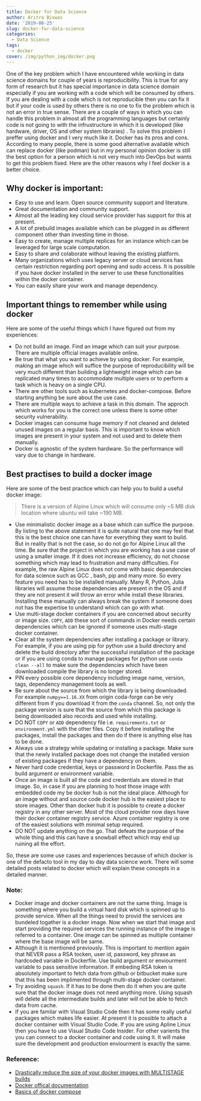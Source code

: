 ```yaml
---
title: Docker for Data Science
author: Aritra Biswas
date: '2019-08-25'
slug: docker-for-data-science
categories:
  - Data Science
tags:
  - docker
cover: /img/python_img/docker.png
---
```


One of the key problem which I have encountered while working in data science domains for couple of years is reproducibility. This is true for any form of research but it has special importance in data science domain especially if you are working with a code which will be consumed by others. If you are dealing with a code which is not reproducible then you can fix it but if your code is used by others there is no one to fix the problem which is not an error in true sense. There are a couple of ways in which you can handle this problem in almost all the programming languages but certainly code is not going to with the infrustructure in which it is developed (like hardware, driver, OS and other system libraries) . To solve this problem I preffer using docker and I very much like it. Docker has its pros and cons. According to many people, there is some good alternative available which can replace docker (like podman) but in my personal opinion docker is still the best option for a person which is not very much into DevOps but wants to get this problem fixed. Here are the other reasons why I feel docker is a better choice.

## Why docker is important:

* Easy to use and learn. Open source community support and literature. 
* Great documentation and community support. 
* Almost all the leading key cloud service provider has support for this at present.
* A lot of prebuild images available which can be plugged in as different component other than investing time in those.
* Easy to create, manage multiple replicas for an instance which can be leveraged for large scale computation.
* Easy to share and colaborate without leaving the existing platform.
* Many organizations which uses legacy server or cloud services has certain restriction regarding port opening and sudo access. It is possible if you have docker installed in the server to use these functionalities within the docker container.
* You can easily share your work and manage dependency.

## Important things to remember while using docker

Here are some of the useful things which I have figured out from my experiences:

* Do not build an image. Find an image which can suit your purpose. There are multiple official images available online.
* Be true that what you want to achieve by using docker. For example, making an image which will suffice the purpose of reproducibility will be very much different than building a lightweight image which can be replicated many times to accommodate multiple users or to perform a task which is heavy on a single CPU.
* There are other tools such as kubernetes and docker-compose. Before starting anything be sure about the use case.  
* There are multiple ways to achieve a task in this domain. The approch which works for you is the correct one unless there is some other security vulnerability. 
* Docker images can consume huge memory if not cleaned and deleted unused images on a regular basis. This is important to know which images are present in your system and not used and to delete them manually.
* Docker is agnostic of the system hardware. So the performance will vary due to change in hardware.

## Best practises to build a docker image

Here are some of the best practice which can help you to build a useful docker image:

> There is a version of Alpine Linux which will consume only ~5 MB disk location where ubuntu will take ~190 MB.

* Use minimalistic docker image as a base which can suffice the purpose. By listing to the above statement it is quite natural that one may feel that this is the best choice one can have for everything they want to build. But in reality that is not the case, so do not go for Alpine Linux all the time. Be sure that the project in which you are working has a use case of using a smaller image. If it does not increase efficiency, do not choose something which may lead to frustration and many difficulties. For example, the raw Alpine Linux does not come with basic dependencies for data science such as GCC , bash, pip and many more. So every feature you need has to be installed manually. Many R, Python, Julia libraries will assume those dependencies are present in the OS and if they are not present it will throw an error while install these libraries. Installing these manually can always break the system if someone does not has the expertise to understand which can go with what.
* Use multi-stage docker containers if you are concerned about security or image size. `COPY`, `ADD` these sort of commands in Docker needs certain dependencies which can be ignored if someone uses multi-stage docker container. 
* Clear all the system dependencies after installing a package or library. For example, if you are using pip for python use a build directory and delete the build directory after the successful installation of the package or if you are using conda to manage packages for python use `conda clean --all` to make sure the dependencies which have been downloaded compile the library is no longer stored.
* PIN every possible core dependency including image name, version, tags, dependency management tools as well.  
* Be sure about the source from which the library is being downloaded. For example `numpy==1.16.XX` from origin coda-forge can be very different from if you download it from the `conda` channel. So, not only the package version is sure that the source from which this package is being downloaded also records and used while installing.
* DO NOT `COPY` or `ADD` dependency file i.e. `requirements.txt` or `environment.yml` with the other files. Copy it before installing the packages, install the packages and then do if there is anything else has to be done. 
* Always use a strategy while updating or installing a package. Make sure that the newly installed package does not change the installed version of existing packages if they have a dependency on them.
* Never hard code credential, keys or password in Dockerfile. Pass the as build argument or environment variable. 
* Once an image is built all the code and credentials are stored in that image. So, in case if you are planning to host those image with embedded code my be docker hub is not the ideal place. Although for an image without and source code docker hub is the easiest place to store images. Other than docker hub it is possible to create a docker registry in any other server. Most of the cloud provider now days have their docker container registry service. Azure container registry is one of the easiest solutions with minimal setup required. 
* DO NOT update anything on the go. That defeats the purpose of the whole thing and this can have a snowball effect which may end up ruining all the effort.

So, these are some use cases and experiences because of which docker is one of the defacto tool in my day to day data science work. There will some detailed posts related to docker which will explain these concepts in a detailed manner.

### __Note:__

* Docker image and docker containers are not the same thing. Image is something where you build a virtual hard disk which is spinned up to provide service. When all the things need to provid the services are bundeled togather is a docker image. Now when we start that image and start providing the required services the running instance of the image is referred to a container. One image can be spinned as multiple container where the base image will be same. 
* Although it is mentioned previously. This is important to mention again that NEVER pass a RSA tocken, user id, password, key phrase as hardcoded variable in Dockerfile. Use build argument or enviourment variable to pass sensitive information. If embeding RSA token is absolutely important to fetch data from github or bitbucket make sure that this has been implimented through multi-stage docker container.
* Try avoiding `squash`. If it has to be done then do it when you are quite sure that the docker image does not need anything more. Using squash will delete all the intermediate builds and later will not be able to fetch data from cache.
* If you are familar with Visual Studio Code then it has some really useful packages which makes life easier. At present it is possible to attach a docker container with Visual Studio Code. If you are using Apline Linux then you have to use Visual Studio Code Insider. For other varients the you can connect to a docker container and code using it. It will make sure the development and production enviourment is exactly the same. 

### __Reference:__

* [Drastically reduce the size of your docker images with MULTISTAGE builds ](https://www.youtube.com/watch?v=KLOdisHW8rQ)
* [Docker offical documentation](https://docs.docker.com/)
* [Basics of docker compose](https://www.youtube.com/watch?v=4EqysCR3mjo)